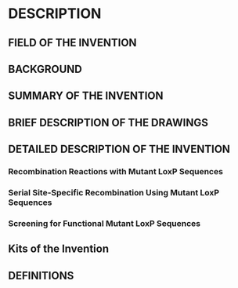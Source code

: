 # DESCRIPTION

## FIELD OF THE INVENTION

## BACKGROUND

## SUMMARY OF THE INVENTION

## BRIEF DESCRIPTION OF THE DRAWINGS

## DETAILED DESCRIPTION OF THE INVENTION

### Recombination Reactions with Mutant LoxP Sequences

### Serial Site-Specific Recombination Using Mutant LoxP Sequences

### Screening for Functional Mutant LoxP Sequences

## Kits of the Invention

## DEFINITIONS

